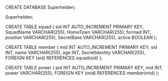 CREATE DATABASE Superhelden;


Superhelden;

CREATE TABLE squad (
    sid INT AUTO_INCREMENT PRIMARY KEY,
    SquadName VARCHAR(255),
    HomeTown VARCHAR(255),
    formed INT,
    position VARCHAR(255),
    SecretBase VARCHAR(255),
    active BOOLEAN
);

CREATE TABLE member (
    mid INT AUTO_INCREMENT PRIMARY KEY,
    sid INT,
    name VARCHAR(255),
    age INT,
    SecretIdentity VARCHAR(255),
    FOREIGN KEY (sid) REFERENCES squad(sid)
);

CREATE TABLE power (
    pid INT AUTO_INCREMENT PRIMARY KEY,
    mid INT,
    power VARCHAR(255),
    FOREIGN KEY (mid) REFERENCES member(mid)
);